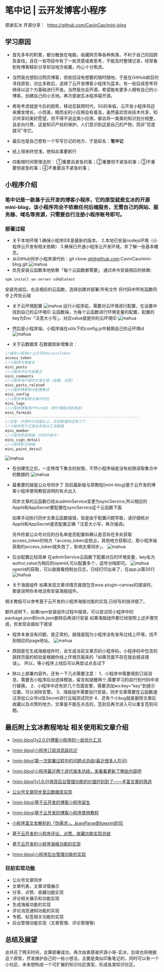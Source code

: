 # **笔中记 | 云开发博客小程序**

感谢玄冰 开源分享：  https://github.com/CavinCao/mini-blog 

## **学习原因**

- 首先多年的积累，都分散放在电脑，收藏网页等各种角落，不利于自己的回顾及查找，且在一些项目中有了一些灵感或者思考，不能及时整理记录，经常看到有博客精彩分享却没地方收藏，内心十分焦虑。

- 当然我也想到过网页博客，但依旧没有想要的随时随地，于是在GitHub疯狂的寻找原型，对比多款后，选择了云开发博客小程序为蓝本。有一些后续思考将继续以这个为基础进行开发。当然我也会开源，希望能有更多人拥有自己的小博客，创建自己的小天地。再次感谢玄冰程序猿开源。

- 再有考虑就是今后的趋势，移动互联网时代，5G的来临，云开发小程序将迎来爆发增长，小而美，精而全的小应用会有普及，虽然喜欢崇尚技术共享，知识共享的美好愿望，但不得不说这类小应用，都会将一类类的知识划分规整，且走向付费，这是知识产权的保护。人们意识到这是自己的产物，而非“百度就可”寻它。

- 最后也是自己想有一个写写日记的地方，于是起名：**笔中记**
- 纸上得来终觉浅，绝知此事要躬行
- 四象限时间管理法则：
①重要且紧急的事；②重要但不紧急的事；③不重要但紧急的事；④不重要且不紧急的事；

## **小程序介绍**

### 笔中记是一款基于云开发的博客小程序，它的原型就是玄冰的开源mini-blog，该小程序完全不依赖任何后端服务，无需自己的网站、服务器、域名等资源，只需要自行注册小程序账号即可。

### **部署过程**

- 关于本地环境
1.确保小程序IDE是最新的版本。
2.本地已安装nodejs环境（小程序云开发有相关依赖）
3.确保已开通小程序云开发环境，并了解一些基本概念。
- 从GitHub同步小程序源代码：git clone git@github.com:CavinCao/mini-blog.git
![mahua](./image/1.jpg)
- 优先安装云函数本地依赖「每个云函数都需要」
通过命令安装相应的依赖:
```javascript
npm install wx-server-sdk@latest
```
安装完成后，右击相应的云函数，选择创建并部署:所有文件
将代码中所有函数同步上传到云端

- 关于云环境配置
![mahua](./image/2.jpg)
运行小程序前，需要对云环境进行配置，在设置中找到自己的云环境ID
云函数端，为每个云函数进行环境变量的配置，配置的key为Env「注意大小写」，对应value就是你的云环境ID
![mahua](./image/3.jpg)
- 然后是小程序端，小程序端在utils下的config.js中替换自己的云环境id
![mahua](./image/4.jpg)

- 关于云数据库
在数据库新增集合：
```javascript
//缓存小程序or公众号的accessToken
access_token
//小程序文章集合
mini_posts
//小程序评论内容集合
mini_comments
//小程序用户操作文章关联（收藏、点赞）
mini_posts_related
//小程序博客相关配置集合
mini_config
//小程序博客相关操作日志
mini_logs
//小程序博客用户FormID（用于模板消息推送）
mini_formids
-------------------------------------------------------------
//注意：开源中介绍是以上，实际新增的还有三个
//小程序用于记录会员相关汇总数据
mini_member
//小程序签到明细（代码中用于）
mini_sign_detail
//小程序积分明细
mini_point_detail
```
![mahua](./image/5.jpg)

- 在创建完之后，一定修改下集合的权限，不然小程序端是没有权限读取集合中的数据的
![mahua](./image/6.jpg)

- 最重要的就是公众号同步了
    目前最新版与原教程[mini-blog]基于云开发的博客小程序使用教程说明的有点出入

    同步文章的云函数已经从adminService变更为syncService,所以相应的AppId和AppSecret要配置在syncService这个云函数下面

    如果手动执行同步文章云函数报错，皆是由于配置问题导致，请仔细核对AppId和AppSecret是否配置正确「注意大小写，再次强调」

    另外检查公众号对应的白名单是否配置和确认是否存在多处获取access_token的地方「access_token会抢占，其他地方获取过，那小程序端获取的access_token就失效了，影响文章同步」。
![mahua](./image/7.jpg)

- 后台配置比较简单
在adminService云函数下配置对应的环境变量，key名为author,value为相应的openId,可以配置多个，逗号分隔即可。
![mahua](./image/8.jpg)
openId的获取，可以直接看控制台日志，已经打印出来了，在app.js第30行
![mahua](./image/9.jpg)

- 关于海报组件
如果发现文章详情页报错包含wxa-plugin-canvas的错误时，那是说明你本地没有安装海报组件。

相关教程可以参考基于云开发的小程序海报功能的实现,已经写的很详细了。

额外说明下，如果npm安装组件过程中报错，可以尝试将小程序中的package.json和lock.json删除后再进行安装
如果海报组件都已经按照上述步骤完成，但发现会报如下错误
- 程序本身没有问题，是正常的，报错是因为小程序没有发布过线上环境，找不到相应的page地址。
![mahua](./image/10.jpg)
- 原因是在生成海报组件时，会生成当前文章页的小程序码，小程序码中包含的跳转页面的校验是根据你线上环境页面来的「如果页面不存在就会报该错误」。
所以，等小程序上线后可以再尝试点击试下

- 除以上部署内容外，还有一下几点需要注意：
1、小程序中需要用到订阅消息，需要去小程序后台选择模版，留言和提醒两个,需要学习的自行到代码中进行替换。
2、小程序中还有好几个页面告警，需要添加wx:key="key"到提示位置，可以消除告警。
3、海报组件需要自行安装，同步文章需要在云函数通过添加公众号id及Secret进行云端测试同步
4、还有个小bug就是删除文章后收藏以及点赞的地方，文章是不能在点击的，签到后再次进入可以重复签到问题。


## 最后附上玄冰教程地址 相关使用和文章介绍
- [[mini-blog][v2.0.0]博客小程序的一些优化汇总](https://mp.weixin.qq.com/s/V0IwsCx0b0PGIVz6EGaGnQ)

- [[mini-blog]小程序订阅消息踩坑记](https://mp.weixin.qq.com/s/MWSJ4pWBQW1vhEpqj2HEAA)

- [[mini-blog]第一次部署过程中的问题点总结(最近很多人在问)](https://mp.weixin.qq.com/s/GLNSHdWIowwdb5_GHPJkmg)

- [[mini-blog]小程序最近两个迭代版本总结，来看看更新了哪些内容吧](https://mp.weixin.qq.com/s/gmoHSnvw0E6Wld3PewDJNA)

- [[mini-blog][v1.6.0]体现后台管理功能的价值时刻到了——丰富文章的筛选](https://mp.weixin.qq.com/s/TDeBq9oDFxgEIB4vATM3nA)

- [公众号文章同步至云数据库实现](https://www.bug2048.com/wechat20190421/)

- [[mini-blog]基于云开发的博客小程序诞生](https://www.bug2048.com/wechat20190429/)

- [[mini-blog]基于云开发的博客小程序使用教程](https://www.bug2048.com/wechat20190505/)

- [小程序富文本解析的「伪需求」，从wxParse到towxml的坑](https://www.bug2048.com/wechat20190507/)

- [基于云开发的小程序评论、点赞、收藏功能实现总结](https://www.bug2048.com/wechat20190511/)

- [基于云开发的小程序海报功能的实现](https://www.bug2048.com/wechat20190512/)

- [[mini-blog]小程序后台管理功能的实现](https://mp.weixin.qq.com/s/0Wy0RMfsbsl1mpvxN8bPrg)

### 目前实现功能

- 公众号文章同步
- 文章列表、文章详情展示
- 分享、点赞、收藏功能实现
- 评论相关展示和功能实现
- 生成海报功能的实现
- 评论消息通知功能的实现
- 专题、标签相关功能的实现
- 后台管理功能实现（文章管理、评论管理等)

## 总结及展望
总共花了两天时间，总算部署成功，再次由衷感谢开源小哥-玄冰，后续也将根据这个原型，开发维护自己的一些小想法，主要是类似印象笔记的，同时可以有一个小社区，未来想构成一个可扩展的知识社区类型，形成各类知识社区。

